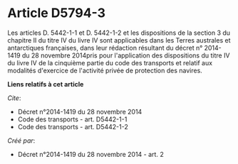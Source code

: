 # Article D5794-3

Les articles D. 5442-1-1 et D. 5442-1-2 et les dispositions de la section 3 du chapitre II du titre IV du livre IV sont
applicables dans les Terres australes et antarctiques françaises, dans leur rédaction résultant du décret n° 2014-1419 du 28
novembre 2014pris pour l'application des dispositions du titre IV du livre IV de la cinquième partie du code des transports
et relatif aux modalités d'exercice de l'activité privée de protection des navires.

**Liens relatifs à cet article**

_Cite_:

  - Décret n°2014-1419 du 28 novembre 2014
  - Code des transports - art. D5442-1-1
  - Code des transports - art. D5442-1-2

_Créé par_:

  - Décret n°2014-1419 du 28 novembre 2014 - art. 2
